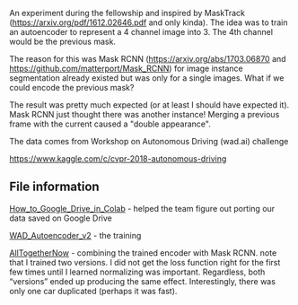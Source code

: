 An experiment during the fellowship and inspired by MaskTrack (https://arxiv.org/pdf/1612.02646.pdf and only kinda). The idea was to train an autoencoder to represent a 4 channel image into 3. The 4th channel would be the previous mask.

The reason for this was Mask RCNN (https://arxiv.org/abs/1703.06870 and https://github.com/matterport/Mask_RCNN) for image instance segmentation already existed but was only for a single images. What if we could encode the previous mask?

The result was pretty much expected (or at least I should have expected it). Mask RCNN just thought there was another instance! Merging a previous frame with the current caused a "double appearance".

The data comes from Workshop on Autonomous Driving (wad.ai) challenge

https://www.kaggle.com/c/cvpr-2018-autonomous-driving

## File information

[How_to_Google_Drive_in_Colab](How_to_Google_Drive_in_Colab.ipynb) - helped the team figure out porting our data saved on Google Drive

[WAD_Autoencoder_v2](WAD_Autoencoder_v2.ipynb) - the training

[AllTogetherNow](AllTogetherNow.ipynb) - combining the trained encoder with Mask RCNN. note that I trained two versions. I did not get the loss function right for the first few times until I learned normalizing was important. Regardless, both “versions” ended up producing the same effect. Interestingly, there was only one car duplicated (perhaps it was fast).
